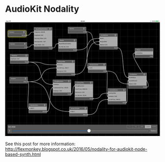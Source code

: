 # AudioKit Nodality

![Screenshot](screenshot.jpg)

See this post for more information: http://flexmonkey.blogspot.co.uk/2016/05/nodality-for-audiokit-node-based-synth.html
